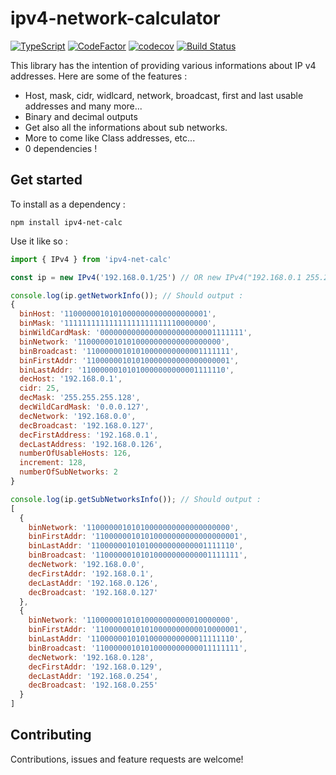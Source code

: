 # ipv4-network-calculator

[![TypeScript](https://badgen.net/badge/icon/typescript?icon=typescript&label)](https://typescriptlang.org) [![CodeFactor](https://www.codefactor.io/repository/github/alexandre-dos-reis/ipv4-network-calculator/badge)](https://www.codefactor.io/repository/github/alexandre-dos-reis/ipv4-network-calculator) [![codecov](https://codecov.io/gh/alexandre-dos-reis/ipv4-network-calculator/branch/main/graph/badge.svg?token=4HG9MWWFKO)](https://codecov.io/gh/alexandre-dos-reis/ipv4-network-calculator) [![Build Status](https://drone.reges.fr/api/badges/alexandre-dos-reis/ipv4-network-calculator/status.svg?ref=refs/heads/main)](https://drone.reges.fr/alexandre-dos-reis/ipv4-network-calculator)

This library has the intention of providing various informations about IP v4 addresses. Here are some of the features :

- Host, mask, cidr, widlcard, network, broadcast, first and last usable addresses and many more...
- Binary and decimal outputs
- Get also all the informations about sub networks.
- More to come like Class addresses, etc...
- 0 dependencies !

## Get started

To install as a dependency :
```
npm install ipv4-net-calc
```

Use it like so :

```js
import { IPv4 } from 'ipv4-net-calc'

const ip = new IPv4('192.168.0.1/25') // OR new IPv4("192.168.0.1 255.255.255.128")

console.log(ip.getNetworkInfo()); // Should output :
{
  binHost: '11000000101010000000000000000001',
  binMask: '11111111111111111111111110000000',
  binWildCardMask: '00000000000000000000000001111111',
  binNetwork: '11000000101010000000000000000000',
  binBroadcast: '11000000101010000000000001111111',
  binFirstAddr: '11000000101010000000000000000001',
  binLastAddr: '11000000101010000000000001111110',
  decHost: '192.168.0.1',
  cidr: 25,
  decMask: '255.255.255.128',
  decWildCardMask: '0.0.0.127',
  decNetwork: '192.168.0.0',
  decBroadcast: '192.168.0.127',
  decFirstAddress: '192.168.0.1',
  decLastAddress: '192.168.0.126',
  numberOfUsableHosts: 126,
  increment: 128,
  numberOfSubNetworks: 2
}

console.log(ip.getSubNetworksInfo()); // Should output :
[
  {
    binNetwork: '11000000101010000000000000000000',
    binFirstAddr: '11000000101010000000000000000001',
    binLastAddr: '11000000101010000000000001111110',
    binBroadcast: '11000000101010000000000001111111',
    decNetwork: '192.168.0.0',
    decFirstAddr: '192.168.0.1',
    decLastAddr: '192.168.0.126',
    decBroadcast: '192.168.0.127'
  },
  {
    binNetwork: '11000000101010000000000010000000',
    binFirstAddr: '11000000101010000000000010000001',
    binLastAddr: '11000000101010000000000011111110',
    binBroadcast: '11000000101010000000000011111111',
    decNetwork: '192.168.0.128',
    decFirstAddr: '192.168.0.129',
    decLastAddr: '192.168.0.254',
    decBroadcast: '192.168.0.255'
  }
]
```

## Contributing

Contributions, issues and feature requests are welcome!